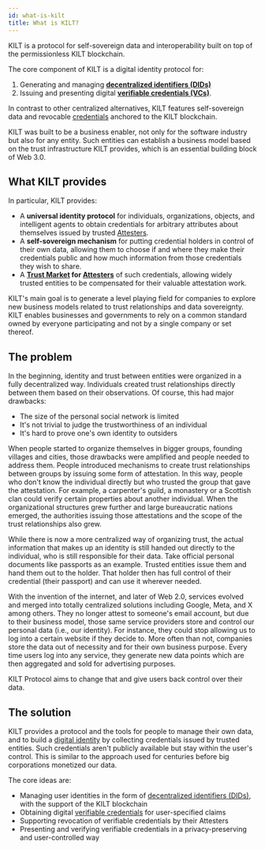 ```yaml
---
id: what-is-kilt
title: What is KILT?
---
```


KILT is a protocol for self-sovereign data and interoperability built on top of the permissionless KILT blockchain.

The core component of KILT is a digital identity protocol for:

1. Generating and managing [**decentralized identifiers (DIDs)**](./10_glossary.md#Decentralized-Identifiers-(DID))
2. Issuing and presenting digital [**verifiable credentials (VCs)**](./10_glossary.md#verifiable-credentials).

In contrast to other centralized alternatives, KILT features self-sovereign data and revocable [credentials](./10_glossary.md#credential) anchored to the KILT blockchain.

KILT was built to be a business enabler, not only for the software industry but also for any entity.
Such entities can establish a business model based on the trust infrastructure KILT provides, which is an essential building block of Web 3.0.

## What KILT provides

In particular, KILT provides:

* A **universal identity protocol** for individuals, organizations, objects, and intelligent agents to obtain credentials for arbitrary attributes about themselves issued by trusted [Attesters](./10_glossary.md#attester).
* A **self-sovereign mechanism** for putting credential holders in control of their own data, allowing them to choose if and where they make their credentials public and how much information from those credentials they wish to share.
* A **[Trust Market](./10_glossary.md#trust-market) for [Attesters](./10_glossary.md#attester)** of such credentials, allowing widely trusted entities to be compensated for their valuable attestation work.

KILT's main goal is to generate a level playing field for companies to explore new business models related to trust relationships and data sovereignty.
KILT enables businesses and governments to rely on a common standard owned by everyone participating and not by a single company or set thereof.

## The problem

In the beginning, identity and trust between entities were organized in a fully decentralized way.
Individuals created trust relationships directly between them based on their observations.
Of course, this had major drawbacks:

* The size of the personal social network is limited
* It's not trivial to judge the trustworthiness of an individual
* It's hard to prove one's own identity to outsiders

When people started to organize themselves in bigger groups, founding villages and cities, those drawbacks were amplified and people needed to address them.
People introduced mechanisms to create trust relationships between groups by issuing some form of attestation.
In this way, people who don't know the individual directly but who trusted the group that gave the attestation. For example, a carpenter's guild, a monastery or a Scottish clan could verify certain properties about another individual.
When the organizational structures grew further and large bureaucratic nations emerged, the authorities issuing those attestations and the scope of the trust relationships also grew.

While there is now a more centralized way of organizing trust, the actual information that makes up an identity is still handed out directly to the individual, who is still responsible for their data.
Take official personal documents like passports as an example.
Trusted entities issue them and hand them out to the holder.
That holder then has full control of their credential (their passport) and can use it wherever needed.

With the invention of the internet, and later of Web 2.0, services evolved and merged into totally centralized solutions including Google, Meta, and X among others.
They no longer attest to someone's email account, but due to their business model, those same service providers store and control our personal data (i.e., our identity).
For instance, they could stop allowing us to log into a certain website if they decide to.
More often than not, companies store the data out of necessity and for their own business purpose.
Every time users log into any service, they generate new data points which are then aggregated and sold for advertising purposes.

KILT Protocol aims to change that and give users back control over their data.

## The solution

KILT provides a protocol and the tools for people to manage their own data, and to build a [digital identity](./10_glossary.md#digital-identity) by collecting credentials issued by trusted entities.
Such credentials aren't publicly available but stay within the user's control.
This is similar to the approach used for centuries before big corporations monetized our data.

The core ideas are:

* Managing user identities in the form of [decentralized identifiers (DIDs)](https://w3c-ccg.github.io/did-spec/), with the support of the KILT blockchain
* Obtaining digital [verifiable credentials](./10_glossary.md#verifiable-credentials) for user-specified claims
* Supporting revocation of verifiable credentials by their Attesters
* Presenting and verifying verifiable credentials in a privacy-preserving and user-controlled way
